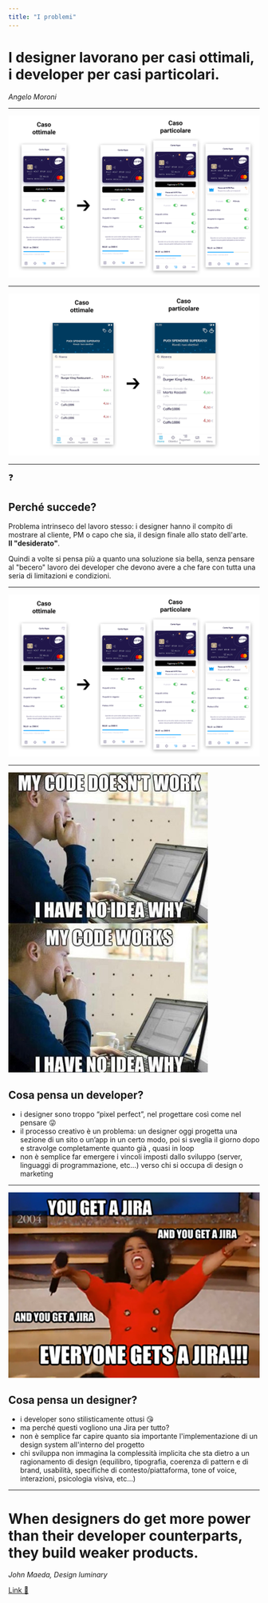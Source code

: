 ```yaml
---
title: "I problemi"
---
```


# I designer lavorano per casi ottimali, i developer per casi particolari.
<cite>Angelo Moroni</cite>

---

![white label](./assets/problema-1.png)

---

![white label](./assets/problema-2.png)

---

<big>❓</big>
## Perché succede?

Problema intrinseco del lavoro stesso: i designer hanno il compito di mostrare al cliente, PM o capo che sia, il design finale allo stato dell'arte.<br>**Il "desiderato"**.

Quindi a volte si pensa più a quanto una soluzione sia bella, senza pensare al "becero" lavoro dei developer che devono avere a che fare con tutta una seria di limitazioni e condizioni.

---

![white label](./assets/problema-1.png)

---

<div class="row">
<div class="col-6 box-shadow">

![white label](./assets/web-designer-developer-jokes-humour-funny-14.jpg)

</div>
<div class="col-6 text-left">

## Cosa pensa un developer?

- i designer sono troppo “pixel perfect”, nel progettare così come nel pensare 😜
- il processo creativo è un problema: un designer oggi progetta una sezione di un sito o un’app in un certo modo, poi si sveglia il giorno dopo e stravolge completamente quanto già , quasi in loop
- non è semplice far emergere i vincoli imposti dallo sviluppo (server, linguaggi di programmazione, etc…) verso chi si occupa di design o marketing

</div>
</div>

---
<div class="row">
<div class="col-6 box-shadow">

![white label](./assets/yougetajira.png)

</div>
<div class="col-6 text-left align-self-center">

## Cosa pensa un designer?

- i developer sono stilisticamente ottusi 😘
- ma perché questi vogliono una Jira per tutto?
- non è semplice far capire quanto sia importante l'implementazione di un design system all'interno del progetto
- chi sviluppa non immagina la complessità implicita che sta dietro a un ragionamento di design (equilibro, tipografia, coerenza di pattern e di brand, usabilità, specifiche di contesto/piattaforma, tone of voice, interazioni, psicologia visiva, etc...)

</div>
</div>

---

# When designers do get more power than their developer counterparts, they build weaker products.
<cite>John Maeda, Design luminary</cite>

[Link 🔗](https://www.fastcompany.com/90320120/john-maeda-in-reality-design-is-not-that-important)
